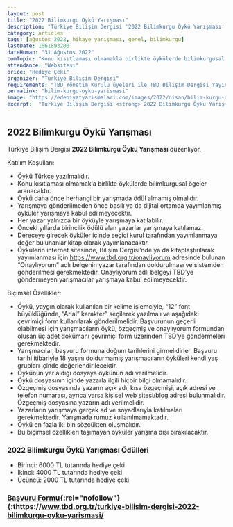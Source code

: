 ```yaml
---
layout: post
title: "2022 Bilimkurgu Öykü Yarışması"
description: "Türkiye Bilişim Dergisi '2022 Bilimkurgu Öykü Yarışması' düzenliyor."
category: articles
tags: [ağustos 2022, hikaye yarışması, genel, bilimkurgu]
lastDate: 1661893200
dateHuman: "31 Ağustos 2022"
comTopic: "Konu kısıtlaması olmamakla birlikte öykülerde bilimkurgusal ögeler aranacaktır."
attendance: "Websitesi"
price: "Hediye Çeki"
organizer: "Türkiye Bilişim Dergisi"
requirements: "TBD Yönetim Kurulu üyeleri ile TBD Bilişim Dergisi Yayın Kurulu Üyeleri dışında herkes katılabilir."
permalink: "bilim-kurgu-oyku-yarismasi"
image: "https://edebiyatyarismalari.com/images/2022/nisan/bilim-kurgu-oyku-yarismasi.jpg"
excerpt:  "Türkiye Bilişim Dergisi <strong> 2022 Bilimkurgu Öykü Yarışması </strong> düzenliyor."
---
```


## 2022 Bilimkurgu Öykü Yarışması
Türkiye Bilişim Dergisi **2022 Bilimkurgu Öykü Yarışması** düzenliyor.

Katılım Koşulları:
- Öykü Türkçe yazılmalıdır.
- Konu kısıtlaması olmamakla birlikte öykülerde bilimkurgusal ögeler aranacaktır.
- Öykü daha önce herhangi bir yarışmada ödül almamış olmalıdır.
- Yarışmaya gönderilmeden önce basılı ya da dijital ortamda yayımlanmış öyküler yarışmaya kabul edilmeyecektir.
- Her yazar yalnızca bir öyküyle yarışmaya katılabilir.
- Önceki yıllarda birincilik ödülü alan yazarlar yarışmaya katılamaz.
- Dereceye girecek öyküler içinde seçici kurul tarafından yayımlanmaya değer bulunanlar kitap olarak yayımlanacaktır.
- Öykülerin internet sitesinde, Bilişim Dergisi’nde ya da kitaplaştırılarak yayımlanması için https://www.tbd.org.tr/onayliyorum adresinde bulunan “Onaylıyorum” adlı belgenin yazar tarafından doldurulması ve sistemden gönderilmesi gerekmektedir. Onaylıyorum adlı belgeyi TBD’ye göndermeyen yarışmacılar yarışmaya kabul edilmeyecektir.

Biçimsel Özellikler:
- Öykü, yaygın olarak kullanılan bir kelime işlemciyle, “12” font büyüklüğünde, “Arial” karakter” seçilerek yazılmalı ve aşağıdaki çevrimiçi form kullanılarak gönderilmelidir. Başvurunun geçerli olabilmesi için yarışmacıların öykü, özgeçmiş ve onaylıyorum formundan oluşan üç adet dokümanı çevrimiçi form üzerinden TBD’ye göndermeleri gerekmektedir.
- Yarışmacılar, başvuru formuna doğum tarihlerini girmelidirler. Başvuru tarihi itibariyle 18 yaşını doldurmamış yarışmacıların öyküleri kendi yaş grupları içinde değerlendirilecektir.
- Öykünün yer aldığı dosyaya öykünün adı verilmelidir.
- Öykü dosyasının içinde yazarla ilgili hiçbir bilgi olmamalıdır.
- Özgeçmiş dosyasında yazarın açık adı, kısa özgeçmişi, açık adresi ve telefon numarası, ayrıca varsa kişisel web sitesi/blog adresi bulunmalıdır. Özgeçmiş dosyasına yazarın adı verilmelidir.
- Yazarların yarışmaya gerçek ad ve soyadlarıyla katılmaları gerekmektedir. Yarışmada rumuz kullanılmamaktadır.
- Öykü en fazla iki bin sözcükten oluşmalıdır.
- Bu biçimsel özellikleri taşımayan öyküler yarışma dışı bırakılacaktır.


### 2022 Bilimkurgu Öykü Yarışması Ödülleri
- Birinci: 6000 TL tutarında hediye çeki
- İkinci: 4000 TL tutarında hediye çeki
- Üçüncü: 2000 TL tutarında hediye çeki


### [Başvuru Formu](https://www.tbd.org.tr/turkiye-bilisim-dergisi-2022-bilimkurgu-oyku-yarismasi/?ref=edebiyatyarismalari.com){:rel="nofollow"}{:thttps://www.tbd.org.tr/turkiye-bilisim-dergisi-2022-bilimkurgu-oyku-yarismasi/